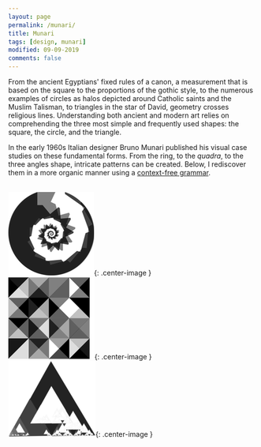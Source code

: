 ```yaml
---
layout: page
permalink: /munari/
title: Munari
tags: [design, munari]
modified: 09-09-2019
comments: false
---
```


From the ancient Egyptians' fixed rules of a canon, a measurement that is based on the square to the proportions of the gothic style, to the numerous examples of circles as halos depicted around Catholic saints and the Muslim Talisman, to triangles in the star of David, geometry crosses religious lines. Understanding both ancient and modern art relies on comprehending the three most simple and frequently used shapes: the square, the circle, and the triangle.
<br/>


In the early 1960s Italian designer Bruno Munari published his visual case studies on these fundamental forms.
From the ring, to the _quadra_, to the three angles shape, intricate patterns can be created. Below, I rediscover them in a more organic manner using a [context-free grammar](/grammar).
<br/>
<br/>

![Circle](/images/circle.png){: .center-image }
<br/>
![Square](/images/square.png){: .center-image }
<br/>
![Triangle](/images/triangle.png){: .center-image }
